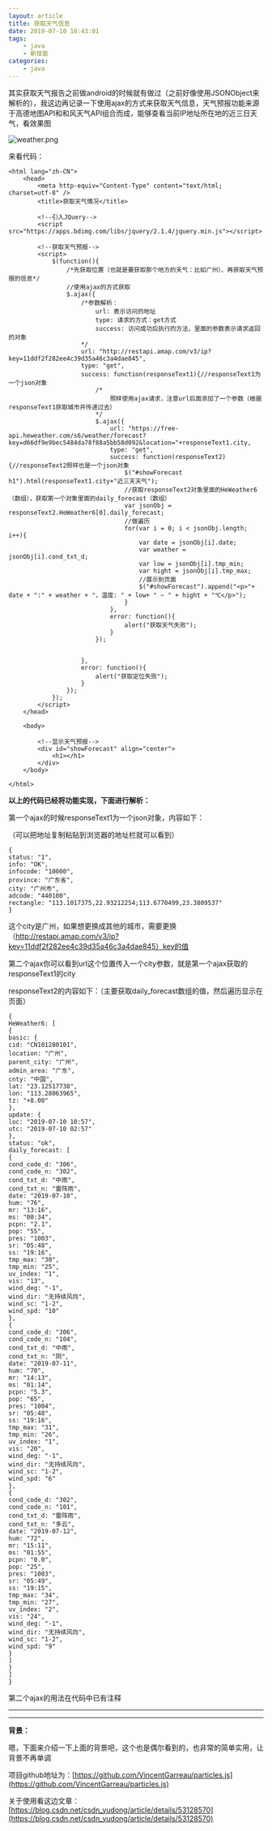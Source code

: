 ```yaml
---
layout: article
title: 获取天气信息
date: 2019-07-10 16:43:01
tags:
	- java
	- 新技能
categories: 
	- java
---
```


​	其实获取天气报告之前做android的时候就有做过（之前好像使用JSONObject来解析的），我这边再记录一下使用ajax的方式来获取天气信息，天气预报功能来源于高德地图API和和风天气API组合而成，能够查看当前IP地址所在地的近三日天气，看效果图

![weather.png](https://i.loli.net/2019/07/29/5d3e5c70ea6ba80705.png)



来看代码：<!--more-->

```
<html lang="zh-CN">
	<head>
		<meta http-equiv="Content-Type" content="text/html; charset=utf-8" />
		<title>获取天气情况</title>
		
		<!--引入JQuery-->
		<script src="https://apps.bdimg.com/libs/jquery/2.1.4/jquery.min.js"></script>
		
		<!--获取天气预报-->
		<script>
			$(function(){
				/*先获取位置（也就是要获取那个地方的天气：比如广州）、再获取天气预报的信息*/
				//使用ajax的方式获取
				$.ajax({
					/*参数解析：
						url: 表示访问的地址
						type: 请求的方式：get方式
						success: 访问成功后执行的方法，里面的参数表示请求返回的对象
					*/
					url: "http://restapi.amap.com/v3/ip?key=11ddf2f282ee4c39d35a46c3a4dae845",
					type: "get",
					success: function(responseText1){//responseText1为一个json对象
						/*
							照样使用ajax请求，注意url后面添加了一个参数（根据responseText1获取城市并传递过去）
						*/
						$.ajax({
							url: "https://free-api.heweather.com/s6/weather/forecast?key=d66df9e9bec5484da78f88a5bb58d092&location="+responseText1.city,
							type: "get",
							success: function(responseText2){//responseText2照样也是一个json对象
								$("#showForecast h1").html(responseText1.city+"近三天天气");
								//获取responseText2对象里面的HeWeather6（数组），获取第一个对象里面的daily_forecast（数组）
								var jsonObj = responseText2.HeWeather6[0].daily_forecast;
								//做遍历
								for(var i = 0; i < jsonObj.length; i++){
									var date = jsonObj[i].date;
									var weather = jsonObj[i].cond_txt_d;
									var low = jsonObj[i].tmp_min;
									var hight = jsonObj[i].tmp_max;
									//展示到页面
									$("#showForecast").append("<p>"+ date + ":" + weather + "，温度: " + low+ " ~ " + hight + "℃</p>");
								}
							},
							error: function(){
								alert("获取天气失败");
							}
						});
						
						
					},
					error: function(){
						alert("获取定位失败");
					}
				});
			});
		</script>
	</head>
	
	<body>
		
		<!--显示天气预报-->
		<div id="showForecast" align="center">
			<h1></h1>
		</div>
	</body>

</html>
```

**以上的代码已经将功能实现，下面进行解析：**

第一个ajax的时候responseText1为一个json对象，内容如下：

（可以把地址复制粘贴到浏览器的地址栏就可以看到）

```
{
status: "1",
info: "OK",
infocode: "10000",
province: "广东省",
city: "广州市",
adcode: "440100",
rectangle: "113.1017375,22.93212254;113.6770499,23.3809537"
}
```

这个city是广州，如果想更换成其他的城市，需要更换（http://restapi.amap.com/v3/ip?key=11ddf2f282ee4c39d35a46c3a4dae845）key的值

第二个ajax你可以看到url这个位置传入一个city参数，就是第一个ajax获取的responseText1的city

responseText2的内容如下：（主要获取daily_forecast数组的值，然后遍历显示在页面）

```
{
HeWeather6: [
{
basic: {
cid: "CN101280101",
location: "广州",
parent_city: "广州",
admin_area: "广东",
cnty: "中国",
lat: "23.12517738",
lon: "113.28063965",
tz: "+8.00"
},
update: {
loc: "2019-07-10 10:57",
utc: "2019-07-10 02:57"
},
status: "ok",
daily_forecast: [
{
cond_code_d: "306",
cond_code_n: "302",
cond_txt_d: "中雨",
cond_txt_n: "雷阵雨",
date: "2019-07-10",
hum: "76",
mr: "13:16",
ms: "00:34",
pcpn: "2.1",
pop: "55",
pres: "1003",
sr: "05:48",
ss: "19:16",
tmp_max: "30",
tmp_min: "25",
uv_index: "1",
vis: "13",
wind_deg: "-1",
wind_dir: "无持续风向",
wind_sc: "1-2",
wind_spd: "10"
},
{
cond_code_d: "306",
cond_code_n: "104",
cond_txt_d: "中雨",
cond_txt_n: "阴",
date: "2019-07-11",
hum: "70",
mr: "14:13",
ms: "01:14",
pcpn: "5.3",
pop: "65",
pres: "1004",
sr: "05:48",
ss: "19:16",
tmp_max: "31",
tmp_min: "26",
uv_index: "1",
vis: "20",
wind_deg: "-1",
wind_dir: "无持续风向",
wind_sc: "1-2",
wind_spd: "6"
},
{
cond_code_d: "302",
cond_code_n: "101",
cond_txt_d: "雷阵雨",
cond_txt_n: "多云",
date: "2019-07-12",
hum: "72",
mr: "15:11",
ms: "01:55",
pcpn: "0.0",
pop: "25",
pres: "1003",
sr: "05:49",
ss: "19:15",
tmp_max: "34",
tmp_min: "27",
uv_index: "2",
vis: "24",
wind_deg: "-1",
wind_dir: "无持续风向",
wind_sc: "1-2",
wind_spd: "9"
}
]
}
]
}
```

第二个ajax的用法在代码中已有注释



--------------------------

--------------------------------------------

**背景：**

嗯，下面来介绍一下上面的背景吧，这个也是偶尔看到的，也非常的简单实用，让背景不再单调

项目github地址为：[https://github.com/VincentGarreau/particles.js](https://github.com/VincentGarreau/particles.js)

关于使用看这边文章：[https://blog.csdn.net/csdn_yudong/article/details/53128570](https://blog.csdn.net/csdn_yudong/article/details/53128570)

